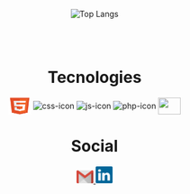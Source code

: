 
<div align = "center">
  
![Top Langs](https://github-readme-stats.vercel.app/api/top-langs/?username=d8barcelos&theme=dark)

</div>
<br>

<div align="center"> 
  <div style="display: inline_block"><br>
    <h1 align="center">Tecnologies</h1>
    <img align="center" height="30" width="40" alt="html-icon" src="https://raw.githubusercontent.com/devicons/devicon/master/icons/html5/html5-original.svg">
    <img align="center" height="30" width="40" alt="css-icon" src="https://cdn.jsdelivr.net/gh/devicons/devicon/icons/css3/css3-original.svg">
    <img align="center" height="30" width="40" alt="js-icon" src ="https://cdn.jsdelivr.net/gh/devicons/devicon/icons/javascript/javascript-original.svg">
    <img align="center" height="30" width="40" alt="php-icon" src="https://cdn.jsdelivr.net/gh/devicons/devicon/icons/php/php-plain.svg">
    <img align="center" height="30" width="40" src="https://cdn.jsdelivr.net/gh/devicons/devicon/icons/react/react-original.svg" />
          
  </div>
    
  
  <div style="display: inline_block">
  <h1 align="center">Social</h1>
    <a href = "mailto: d8barcelos@gmail.com">
      <img width="30" src="gmail.svg">
    </a>
    <a href = "https://www.linkedin.com/in/diogo-barcelos/">
      <img width="30" src="linkedin.svg">
    </a>
  </div>
</div>

  
